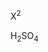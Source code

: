 <!-- Primeira digitação -->
<!-- Sobrescrito e Subscrito - Sem suporte em Markdown -->
<!-- <br> quebra de linha HTML -->
<p>X<sup>2</sup></p>

<p>H<sub>2</sub>SO<sub>4</sub></p>
